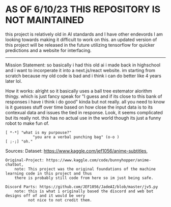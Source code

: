 # AS OF 6/10/23 THIS REPOSITORY IS NOT MAINTAINED

this project is relatively old in AI standards and I have other endevords I am looking towards making it difficult to work on this.
an updated version of this project will be released in the future utilizing tensorflow for quicker predictions and a website for interfacing.

---

Mission Statement:
    so basically i had this old ai i made back in highschool and i want to incorperate it into a next.js/react website. im starting from scratch because my old code is bad and i think i can do better like 4 years later lol.

How it works:
    alright so it basically uses a ball tree estemator alorithm thingy. which is just fancy speak for "I guess and if its close to this bank of responses i have i think i do good" 
    kinda but not really. all you need to know is it guesses stuff over time based on how close the input data is to its contexual data and issues the tied in response. Look, it seems complicated but its really not. this has no actual use in the world though its just a funny robot to make fun of.

    [ *-*] "what is my purpouse?"
                "you are a verbal punching bag" (o-o )
    [ ;-;] "oh."

Sources:
    Dataset: https://www.kaggle.com/jef1056/anime-subtitles,
    
    Original-Project: https://www.kaggle.com/code/bunnyhopper/anime-chatbot,
        note: This project was the original foundations of the machine learning code in this project and thus
        there is probably still code from here so im just being safe.

    Discord Parts: https://github.com/JEF1056/JadeAI/blob/master/jv5.py
        note: this is what i originally based the discord and web bot designs off of and it would be very
              not nice to not credit them.
